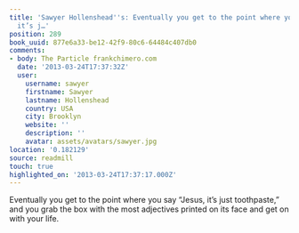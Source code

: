 ```yaml
---
title: 'Sawyer Hollenshead''s: Eventually you get to the point where you say “Jesus,
  it’s j…'
position: 289
book_uuid: 877e6a33-be12-42f9-80c6-64484c407db0
comments:
- body: The Particle frankchimero.com
  date: '2013-03-24T17:37:32Z'
  user:
    username: sawyer
    firstname: Sawyer
    lastname: Hollenshead
    country: USA
    city: Brooklyn
    website: ''
    description: ''
    avatar: assets/avatars/sawyer.jpg
location: '0.182129'
source: readmill
touch: true
highlighted_on: '2013-03-24T17:37:17.000Z'
---
```


Eventually you get to the point where you say “Jesus, it’s just toothpaste,” and you grab the box with the most adjectives printed on its face and get on with your life.